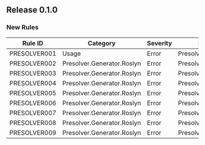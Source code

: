 ## Release 0.1.0
### New Rules

Rule ID | Category | Severity | Notes
--------|----------|----------|--------------------
PRESOLVER001 | Usage                      | Error    | Presolver.Generator 
PRESOLVER002 | Presolver.Generator.Roslyn | Error    | Presolver.Generator 
PRESOLVER003 | Presolver.Generator.Roslyn | Error    | Presolver.Generator 
PRESOLVER004 | Presolver.Generator.Roslyn | Error    | Presolver.Generator
PRESOLVER005 | Presolver.Generator.Roslyn | Error    | Presolver.Generator
PRESOLVER006 | Presolver.Generator.Roslyn | Error    | Presolver.Generator
PRESOLVER007 | Presolver.Generator.Roslyn | Error    | Presolver.Generator
PRESOLVER008 | Presolver.Generator.Roslyn | Error    | Presolver.Generator
PRESOLVER009 | Presolver.Generator.Roslyn | Error    | Presolver.Generator